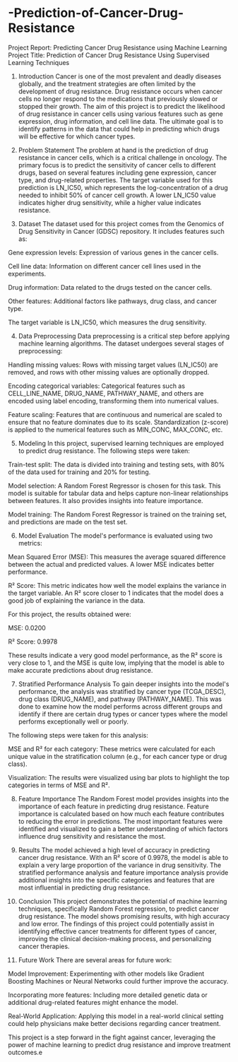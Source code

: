 # -Prediction-of-Cancer-Drug-Resistance
Project Report: Predicting Cancer Drug Resistance using Machine Learning
Project Title: Prediction of Cancer Drug Resistance Using Supervised Learning Techniques

1. Introduction
Cancer is one of the most prevalent and deadly diseases globally, and the treatment strategies are often limited by the development of drug resistance. Drug resistance occurs when cancer cells no longer respond to the medications that previously slowed or stopped their growth. The aim of this project is to predict the likelihood of drug resistance in cancer cells using various features such as gene expression, drug information, and cell line data. The ultimate goal is to identify patterns in the data that could help in predicting which drugs will be effective for which cancer types.

2. Problem Statement
The problem at hand is the prediction of drug resistance in cancer cells, which is a critical challenge in oncology. The primary focus is to predict the sensitivity of cancer cells to different drugs, based on several features including gene expression, cancer type, and drug-related properties. The target variable used for this prediction is LN_IC50, which represents the log-concentration of a drug needed to inhibit 50% of cancer cell growth. A lower LN_IC50 value indicates higher drug sensitivity, while a higher value indicates resistance.

3. Dataset
The dataset used for this project comes from the Genomics of Drug Sensitivity in Cancer (GDSC) repository. It includes features such as:

Gene expression levels: Expression of various genes in the cancer cells.

Cell line data: Information on different cancer cell lines used in the experiments.

Drug information: Data related to the drugs tested on the cancer cells.

Other features: Additional factors like pathways, drug class, and cancer type.

The target variable is LN_IC50, which measures the drug sensitivity.

4. Data Preprocessing
Data preprocessing is a critical step before applying machine learning algorithms. The dataset undergoes several stages of preprocessing:

Handling missing values: Rows with missing target values (LN_IC50) are removed, and rows with other missing values are optionally dropped.

Encoding categorical variables: Categorical features such as CELL_LINE_NAME, DRUG_NAME, PATHWAY_NAME, and others are encoded using label encoding, transforming them into numerical values.

Feature scaling: Features that are continuous and numerical are scaled to ensure that no feature dominates due to its scale. Standardization (z-score) is applied to the numerical features such as MIN_CONC, MAX_CONC, etc.

5. Modeling
In this project, supervised learning techniques are employed to predict drug resistance. The following steps were taken:

Train-test split: The data is divided into training and testing sets, with 80% of the data used for training and 20% for testing.

Model selection: A Random Forest Regressor is chosen for this task. This model is suitable for tabular data and helps capture non-linear relationships between features. It also provides insights into feature importance.

Model training: The Random Forest Regressor is trained on the training set, and predictions are made on the test set.

6. Model Evaluation
The model's performance is evaluated using two metrics:

Mean Squared Error (MSE): This measures the average squared difference between the actual and predicted values. A lower MSE indicates better performance.

R² Score: This metric indicates how well the model explains the variance in the target variable. An R² score closer to 1 indicates that the model does a good job of explaining the variance in the data.

For this project, the results obtained were:

MSE: 0.0200

R² Score: 0.9978

These results indicate a very good model performance, as the R² score is very close to 1, and the MSE is quite low, implying that the model is able to make accurate predictions about drug resistance.

7. Stratified Performance Analysis
To gain deeper insights into the model's performance, the analysis was stratified by cancer type (TCGA_DESC), drug class (DRUG_NAME), and pathway (PATHWAY_NAME). This was done to examine how the model performs across different groups and identify if there are certain drug types or cancer types where the model performs exceptionally well or poorly.

The following steps were taken for this analysis:

MSE and R² for each category: These metrics were calculated for each unique value in the stratification column (e.g., for each cancer type or drug class).

Visualization: The results were visualized using bar plots to highlight the top categories in terms of MSE and R².

8. Feature Importance
The Random Forest model provides insights into the importance of each feature in predicting drug resistance. Feature importance is calculated based on how much each feature contributes to reducing the error in predictions. The most important features were identified and visualized to gain a better understanding of which factors influence drug sensitivity and resistance the most.

9. Results
The model achieved a high level of accuracy in predicting cancer drug resistance. With an R² score of 0.9978, the model is able to explain a very large proportion of the variance in drug sensitivity. The stratified performance analysis and feature importance analysis provide additional insights into the specific categories and features that are most influential in predicting drug resistance.

10. Conclusion
This project demonstrates the potential of machine learning techniques, specifically Random Forest regression, to predict cancer drug resistance. The model shows promising results, with high accuracy and low error. The findings of this project could potentially assist in identifying effective cancer treatments for different types of cancer, improving the clinical decision-making process, and personalizing cancer therapies.

11. Future Work
There are several areas for future work:

Model Improvement: Experimenting with other models like Gradient Boosting Machines or Neural Networks could further improve the accuracy.

Incorporating more features: Including more detailed genetic data or additional drug-related features might enhance the model.

Real-World Application: Applying this model in a real-world clinical setting could help physicians make better decisions regarding cancer treatment.

This project is a step forward in the fight against cancer, leveraging the power of machine learning to predict drug resistance and improve treatment outcomes.e
